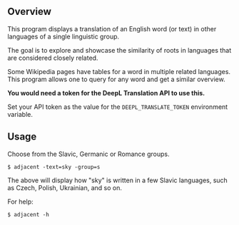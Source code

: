 ## Overview

This program displays a translation of an English word (or text) in other languages of a single linguistic group.

The goal is to explore and showcase the similarity of roots in languages that are considered closely related.

Some Wikipedia pages have tables for a word in multiple related languages. This program allows one to query for any word
and get a similar overview.

**You would need a token for the DeepL Translation API to use this.**

Set your API token as the value for the `DEEPL_TRANSLATE_TOKEN` environment variable.

## Usage

Choose from the Slavic, Germanic or Romance groups.

```
$ adjacent -text=sky -group=s
```

The above will display how "sky" is written in a few Slavic languages,
such as Czech, Polish, Ukrainian, and so on.

For help:

```
$ adjacent -h
```

